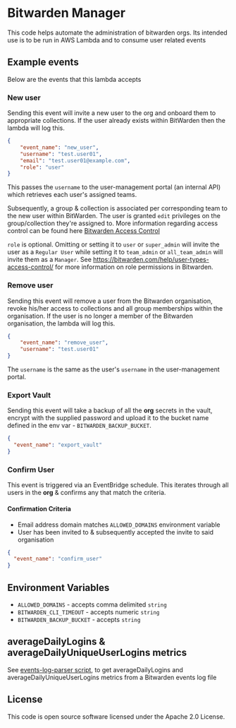 # Bitwarden Manager

This code helps automate the administration of bitwarden orgs.
Its intended use is to be run in AWS Lambda and to consume user related events

## Example events

Below are the events that this lambda accepts

### New user

Sending this event will invite a new user to the org and onboard them to appropriate collections.
If the user already exists within BitWarden then the lambda will log this.

```json
{
    "event_name": "new_user",
    "username": "test.user01",
    "email": "test.user01@example.com",
    "role": "user"
}
```

This passes the `username` to the user-management portal (an internal API) which retrieves each user's assigned teams.

Subsequently, a group & collection is associated per corresponding team to the new user within BitWarden.
The user is granted `edit` privileges on the group/collection they're assigned to.
More information regarding access control can be found here [Bitwarden Access Control](https://bitwarden.com/help/user-types-access-control/#permissions)

`role` is optional. Omitting or setting it to `user` or `super_admin` will invite the user as a `Regular User` while 
setting it to `team_admin` or `all_team_admin` will invite them as a `Manager`. 
See https://bitwarden.com/help/user-types-access-control/ for more information on role permissions in Bitwarden.

### Remove user

Sending this event will remove a user from the Bitwarden organisation, revoke his/her access to collections 
and all group memberships within the organisation.
If the user is no longer a member of the Bitwarden organisation, the lambda will log this.

```json
{
    "event_name": "remove_user",
    "username": "test.user01"
}
```

The `username` is the same as the user's `username` in the user-management portal.

### Export Vault

Sending this event will take a backup of all the **org** secrets in the vault, encrypt with the supplied password
and upload it to the bucket name defined in the env var - `BITWARDEN_BACKUP_BUCKET`.

```json
{
  "event_name": "export_vault"
}
```

### Confirm User

This event is triggered via an EventBridge schedule. This iterates through all users in the **org** & confirms
any that match the criteria.

#### Confirmation Criteria

- Email address domain matches `ALLOWED_DOMAINS` environment variable
- User has been invited to & subsequently accepted the invite to said organisation

```json
{
  "event_name": "confirm_user"
}
```

## Environment Variables

- `ALLOWED_DOMAINS` - accepts comma delimited `string`
- `BITWARDEN_CLI_TIMEOUT` - accepts numeric `string`
- `BITWARDEN_BACKUP_BUCKET` - accepts `string`

## averageDailyLogins & averageDailyUniqueUserLogins metrics

See [events-log-parser script](scripts/events-log-parser/README.md), to get averageDailyLogins and
averageDailyUniqueUserLogins metrics from a Bitwarden events log file

## License

This code is open source software licensed under the Apache 2.0 License.
